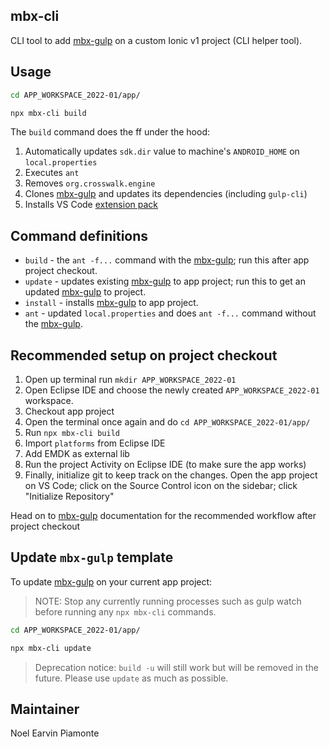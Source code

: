 ## mbx-cli

CLI tool to add [mbx-gulp](https://github.com/earvinpiamonte/mbx-gulp) on a custom Ionic v1 project (CLI helper tool).

## Usage

```sh
cd APP_WORKSPACE_2022-01/app/
```

```sh
npx mbx-cli build
```

The `build` command does the ff under the hood:

1. Automatically updates `sdk.dir` value to machine's `ANDROID_HOME` on `local.properties`
1. Executes `ant`
1. Removes `org.crosswalk.engine`
1. Clones [mbx-gulp](https://github.com/earvinpiamonte/mbx-gulp) and updates its dependencies (including `gulp-cli`)
1. Installs VS Code [extension pack](https://github.com/earvinpiamonte/mbx-gulp#vs-code-extension-pack)

## Command definitions

- `build` - the `ant -f...` command with the [mbx-gulp](https://github.com/earvinpiamonte/mbx-gulp); run this after app project checkout.
- `update` - updates existing [mbx-gulp](https://github.com/earvinpiamonte/mbx-gulp) to app project; run this to get an updated [mbx-gulp](https://github.com/earvinpiamonte/mbx-gulp) to project.
- `install` - installs [mbx-gulp](https://github.com/earvinpiamonte/mbx-gulp) to app project.
- `ant` - updated `local.properties` and does `ant -f...` command without the [mbx-gulp](https://github.com/earvinpiamonte/mbx-gulp).

## Recommended setup on project checkout

1. Open up terminal run `mkdir APP_WORKSPACE_2022-01`
1. Open Eclipse IDE and choose the newly created `APP_WORKSPACE_2022-01` workspace.
1. Checkout app project
1. Open the terminal once again and do `cd APP_WORKSPACE_2022-01/app/`
1. Run `npx mbx-cli build`
1. Import `platforms` from Eclipse IDE
1. Add EMDK as external lib
1. Run the project Activity on Eclipse IDE (to make sure the app works)
1. Finally, initialize git to keep track on the changes. Open the app project on VS Code; click on the Source Control icon on the sidebar; click "Initialize Repository"

Head on to [mbx-gulp](https://github.com/earvinpiamonte/mbx-gulp#recomended-workflow) documentation for the recommended workflow after project checkout

## Update `mbx-gulp` template

To update [mbx-gulp](https://github.com/earvinpiamonte/mbx-gulp) on your current app project:

> NOTE: Stop any currently running processes such as gulp watch before running any `npx mbx-cli` commands.

```sh
cd APP_WORKSPACE_2022-01/app/
```

```sh
npx mbx-cli update
```

> Deprecation notice: `build -u` will still work but will be removed in the future. Please use `update` as much as possible.

## Maintainer

Noel Earvin Piamonte
